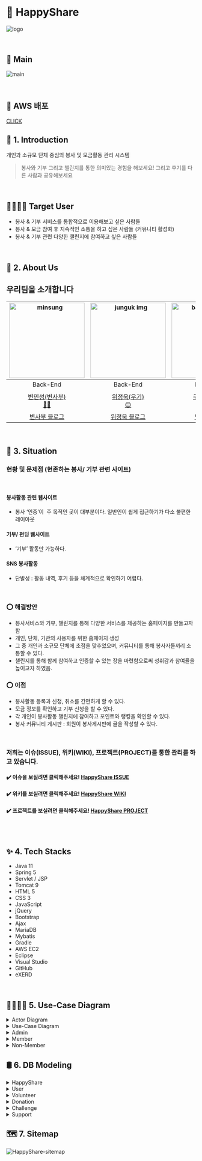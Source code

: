 # 💖 HappyShare 

![logo](https://user-images.githubusercontent.com/86590036/143727485-d17dbc6f-794e-40e6-a368-70279634deb8.jpg)


<br />

## 📌 Main 

![main](https://user-images.githubusercontent.com/86590036/143688493-f45eb512-2a38-4553-b729-7ad1b430c928.gif)

<br />


## 📌 AWS 배포 

[CLICK](http://3.37.193.68:8080/happyshare-server/app/home) <br>


## 🚀 1. Introduction

개인과 소규모 단체 중심의 봉사 및 모금활동 관리 시스템

> 봉사와 기부 그리고 챌린지를 통한 의미있는 경험을 해보세요!  그리고 후기를 다른 사람과 공유해보세요

<br />


## 👨‍👩‍👧‍👦 Target User

- 봉사 & 기부 서비스를 통합적으로 이용해보고 싶은 사람들
- 봉사 & 모금 참여 후 지속적인 소통을 하고 싶은 사람들 (커뮤니티 활성화)
- 봉사 & 기부 관련 다양한 챌린지에 참여하고 싶은 사람들


<br />

## 🌱 2. About Us

## 우리팀을 소개합니다 

|                     <img src="https://avatars.githubusercontent.com/u/86590036?v=4" width=200px alt="minsung"/>                      |                    <img src="https://avatars.githubusercontent.com/u/86589601?v=4" width=200px alt="junguk img"/>                    |                      <img src="https://avatars.githubusercontent.com/u/86340956?v=4" width=200px alt="baekyeon img"/>                      |                     <img src="https://avatars.githubusercontent.com/u/86590211?v=4" width=200px alt="Leejiho">                      |                    <img src="https://avatars.githubusercontent.com/u/86590179?v=4" width=200px alt="seongjun">              |
| :---------------------------------------------------------------------------------------------------------------------------: | :-------------------------------------------------------------------------------------------------------------------------------: | :-----------------------------------------------------------------------------------------------------------------------------------: | :---------------------------------------------------------------------------------------------------------------------------------: | :-------------------------------------------------------------------------------------------------------------------------------: |
|                                                           Back-End                                                            |                                                             Back-End                                                              |                                                               Back-End                                                                |                                                              Back-End                                                               |                                                             Back-End                                                             |
| [변민성(변사부)](https://github.com/minsungbyun) <br> [🙋‍♂️]() | [위정욱(우기)](https://github.com/wejunguk) <br> [😊]() | [구백연(백구)](https://github.com/baekyeon9) <br> [😎]() | [이지호(이조)](https://github.com/) <br> [👨‍🎤]() | [박성준(준)](https://github.com/SeongjunP) <br> [👩💻]() | 
|                                           [변사부 블로그](https://enjoydevelop.tistory.com)                                            |                                      [위정욱 블로그](#)                                      |                                             [백연 블로그](#)                                              |                                            [지호 블로그](#)                                             |                                           [성준 블로그](#)                                            |


<br />

## 📝 3. Situation

### 현황 및 문제점 (현존하는 봉사/ 기부 관련 사이트)
<br />

#### 봉사활동 관련 웹사이트 
- 봉사 ‘인증’이  주 목적인 곳이 대부분이다.
일반인이 쉽게 접근하기가 다소 불편한 레이아웃

#### 기부/ 펀딩 웹사이트
- ‘기부’ 활동만 가능하다.

#### SNS 봉사활동 
- 단발성 : 활동 내역, 후기 등을 체계적으로 확인하기 어렵다.
<br />

### ⭕ 해결방안

- 봉사서비스와 기부, 챌린지를 통해 다양한 서비스를 제공하는 홈페이지를 만들고자 함
- 개인, 단체, 기관의 사용자를 위한 홈페이지 생성
- 그 중 개인과 소규모 단체에 초점을 맞추었으며, 커뮤니티를 통해 봉사자들끼리 소통할 수 있다.
- 챌린지를 통해 함께 참여하고 인증할 수 있는 장을 마련함으로써 성취감과 참여율을 높이고자 하였음.

### ⭕ 이점

- 봉사활동 등록과 신청, 취소를 간편하게 할 수 있다.
- 모금 정보를 확인하고 기부 신청을 할 수 있다.
- 각 개인이 봉사활동 챌린지에 참여하고 포인트와 랭킹을 확인할 수 있다.
- 봉사 커뮤니티 게시판 : 회원이 봉사게시판에 글을 작성할 수 있다.

<br />

### 저희는 이슈(ISSUE), 위키(WIKI), 프로젝트(PROJECT)를 통한 관리를 하고 있습니다. <br />

<h4> ✔️ 이슈을 보실려면 클릭해주세요!
<a href='https://github.com/minsungbyun/happy-share/issues'>HappyShare ISSUE</a></h4>
</div>

<h4> ✔️ 위키를 보실려면 클릭해주세요!
<a href='https://github.com/minsungbyun/happy-share/wiki'>HappyShare WIKI</a></h4>
</div>

<h4> ✔️ 프로젝트를 보실려면 클릭해주세요!
<a href='https://github.com/minsungbyun/happy-share/projects/1'>HappyShare PROJECT</a></h4>
</div>

<br />
<br />


## ✨ 4. Tech Stacks

* Java 11
* Spring 5
* Servlet / JSP
* Tomcat 9
* HTML 5
* CSS 3
* JavaScript
* jQuery
* Bootstrap
* Ajax
* MariaDB
* Mybatis
* Gradle
* AWS EC2
* Eclipse
* Visual Studio
* GitHub
* eXERD


<br />

## 👨‍👩‍👧‍👧 5. Use-Case Diagram


<details>
<summary>Actor Diagram</summary>
<img src=https://user-images.githubusercontent.com/86590036/143687386-ce85c809-75ec-455b-a06d-22bc7e512b84.png>

</details>

<details>
<summary>Use-Case Diagram</summary>
<img src=https://user-images.githubusercontent.com/86590036/143687394-82c8a3f3-412d-47d2-812c-b123069eb70d.png>

</details>

<details>
<summary>Admin</summary>
<img src=https://user-images.githubusercontent.com/86590036/143687406-5a605678-9c56-46d6-a7b2-d4efb0b3b987.png>

</details>

<details>
<summary>Member</summary>
<img src=https://user-images.githubusercontent.com/86590036/143687426-27784532-dd53-4e12-88a8-bc55fb9dcb8c.png>

</details>

<details>
<summary>Non-Member</summary>
<img src=https://user-images.githubusercontent.com/86590036/143687433-cac9375e-914b-4651-bc45-f0222fd5f6e3.png>

</details>



## 🛢️ 6. DB Modeling


<details>
<summary>HappyShare</summary>
<img src=https://user-images.githubusercontent.com/86590036/143687090-294ac9c4-405b-468d-a785-aaac02768337.png>

</details>

<details>
<summary>User</summary>
<img src=https://user-images.githubusercontent.com/86590036/143687252-e572ca45-fae0-4db2-ac88-a0f5a716d3ca.png>

</details>

<details>
<summary>Volunteer</summary>
<img src=https://user-images.githubusercontent.com/86590036/143687226-2f2e8be9-b9c1-4014-855a-ff373756a5ea.png>

</details>

<details>
<summary>Donation</summary>
<img src=https://user-images.githubusercontent.com/86590036/143687233-454907ae-7b44-4573-825b-dac6dce21679.png>

</details>

<details>
<summary>Challenge</summary>
<img src=https://user-images.githubusercontent.com/86590036/143687240-6cb39ed4-6047-434e-9582-1817c0fa297d.png>

</details>

<details>
<summary>Support</summary>
<img src=https://user-images.githubusercontent.com/86590036/143687244-461815f9-c793-4598-92b1-e633fdfee9bd.png>

</details>

## 🗺️ 7. Sitemap

![HappyShare-sitemap](https://user-images.githubusercontent.com/86590036/143686970-e3ce5272-a6e8-41b2-b63e-da0b8023928b.png)




<br />
